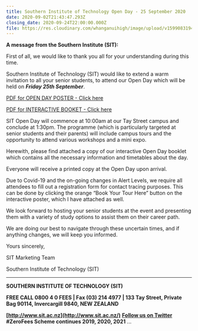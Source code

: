 ```yaml
---
title: Southern Institute of Technology Open Day - 25 September 2020
date: 2020-09-02T21:43:47.293Z
closing_date: 2020-09-24T22:00:00.000Z
file: https://res.cloudinary.com/whanganuihigh/image/upload/v1599083194/Careers%20and%20Vocational/03.09.2020_-_SIT_Open_Day_Poster.pdf
---
```

**A message from the Southern Institute (SIT):**

First of all, we would like to thank you all for your understanding during this time.

Southern Institute of Technology (SIT) would like to extend a warm invitation to all your senior students, to attend our Open Day which will be held on ***Friday 25th September***.

[PDF for OPEN DAY POSTER - Click here](https://res.cloudinary.com/whanganuihigh/image/upload/v1599083194/Careers%20and%20Vocational/03.09.2020_-_SIT_Open_Day_Poster.pdf)

[PDF for INTERACTIVE BOOKET - Click here](https://res.cloudinary.com/whanganuihigh/image/upload/v1599083196/Careers%20and%20Vocational/03.09.2020_-_SIT_Open_Day_Interactive_Booklet.pdf)

SIT Open Day will commence at 10:00am at our Tay Street campus and conclude at 1:30pm. The programme (which is particularly targeted at senior students and their parents) will include campus tours and the opportunity to attend various workshops and a mini expo.

Herewith, please find attached a copy of our interactive Open Day booklet which contains all the necessary information and timetables about the day.

Everyone will receive a printed copy at the Open Day upon arrival.

Due to Covid-19 and the on-going changes in Alert Levels, we require all attendees to fill out a registration form for contact tracing purposes. This can be done by clicking the orange “Book Your Tour Here” button on the interactive poster, which I have attached as well.

We look forward to hosting your senior students at the event and presenting them with a variety of study options to assist them on their career path.

We are doing our best to navigate through these uncertain times, and if anything changes, we will keep you informed.

Yours sincerely,

SIT Marketing Team

Southern Institute of Technology (SIT)  

-----------------------------------------------------

**SOUTHERN INSTITUTE OF TECHNOLOGY (SIT)**

**FREE CALL 0800 4 0 FEES | Fax (03) 214 4977 | 133 Tay Street, Private Bag 90114, Invercargill 9840, NEW ZEALAND**

**[http://www.sit.ac.nz](http://www.sit.ac.nz/)** **[Follow us on Twitter](http://www.twitter.com/SIT2LRN)**  
**#ZeroFees Scheme continues 2019, 2020, 2021** ...